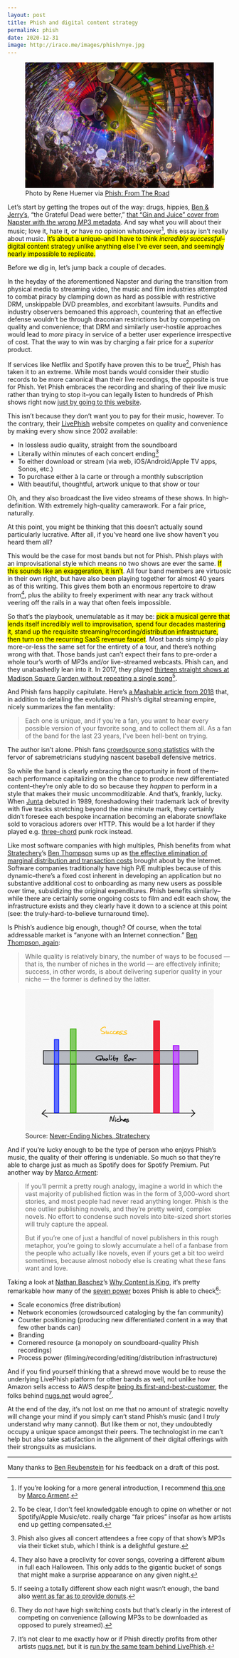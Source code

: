 ```yaml
---
layout: post
title: Phish and digital content strategy
permalink: phish
date: 2020-12-31
image: http://irace.me/images/phish/nye.jpg
---
```


<figure>
  <img src="images/phish/nye.jpg" style="margin-bottom: 0;">
  <figcaption>Photo by Rene Huemer via <a href="https://www.instagram.com/p/BsFl82YnQ37/">Phish: From The Road</a></figcaption>
</figure>

Let’s start by getting the tropes out of the way: drugs, hippies, [Ben & Jerry’s](https://www.benjerry.com/flavors/phish-food-ice-cream), “the Grateful Dead were better,” [that “Gin and Juice” cover from Napster with the wrong MP3 metadata](https://www.austinchronicle.com/music/2000-06-16/77606/). And say what you will about their music; love it, hate it, or have no opinion whatsoever[^1], this essay isn’t really about music. <mark>It’s about a unique–and I have to think _incredibly successful_–digital content strategy unlike anything else I’ve ever seen, and seemingly nearly impossible to replicate.</mark>

Before we dig in, let’s jump back a couple of decades.

In the heyday of the aforementioned Napster and during the transition from physical media to streaming video, the music and film industries attempted to combat piracy by clamping down as hard as possible with restrictive DRM, unskippable DVD preambles, and exorbitant lawsuits. Pundits and industry observers bemoaned this approach, countering that an effective defense wouldn’t be through draconian restrictions but by competing on quality and convenience; that DRM and similarly user-hostile approaches would lead to _more_ piracy in service of a better user experience irrespective of cost. That the way to win was by charging a fair price for a _superior_ product.

If services like Netflix and Spotify have proven this to be true[^2], Phish has taken it to an extreme. While most bands would consider their studio records to be more canonical than their live recordings, the opposite is true for Phish. Yet Phish embraces the recording and sharing of their live music rather than trying to stop it–you can legally listen to hundreds of Phish shows right now [just by going to this website](http://www.phishtracks.com).

This isn’t because they don’t want you to pay for their music, however. To the contrary, their [LivePhish](https://livephish.com) website competes on quality and convenience by making every show since 2002 available:
* In lossless audio quality, straight from the soundboard
* Literally within minutes of each concert ending[^3]
* To either download or stream (via web, iOS/Android/Apple TV apps, Sonos, etc.)
* To purchase either à la carte or through a monthly subscription
* With beautiful, thoughtful, artwork unique to that show or tour

Oh, and they also broadcast the live video streams of these shows. In high-definition. With extremely high-quality camerawork. For a fair price, naturally.

At this point, you might be thinking that this doesn’t actually sound particularly lucrative. After all, if you’ve heard one live show haven’t you heard them all?

This would be the case for most bands but not for Phish. Phish plays with an improvisational style which means no two shows are ever the same. <mark>If this sounds like an exaggeration, it isn’t</mark>. All four band members are virtuosic in their own right, but have also been playing together for almost 40 years as of this writing. This gives them both an enormous repertoire to draw from[^4], plus the ability to freely experiment with near any track without veering off the rails in a way that often feels impossible.

So that’s the playbook, unemulatable as it may be: <mark> pick a musical genre that lends itself incredibly well to improvisation, spend four decades mastering it, stand up the requisite streaming/recording/distribution infrastructure, then turn on the recurring SaaS revenue faucet</mark>. Most bands simply _do_ play more-or-less the same set for the entirety of a tour, and there’s nothing wrong with that. Those bands just can’t expect their fans to pre-order a whole tour’s worth of MP3s and/or live-streamed webcasts. Phish can, and they unabashedly lean into it. In 2017, they played [thirteen straight shows at Madison Square Garden without repeating a single song](https://www.rollingstone.com/music/music-live-reviews/phishs-bakers-dozen-residency-breaking-down-all-13-blissful-nights-197436/)[^5].

And Phish fans happily capitulate. Here’s [a Mashable article from 2018](https://mashable.com/article/phish-streaming-pioneers-band/) that, in addition to detailing the evolution of Phish’s digital streaming empire, nicely summarizes the fan mentality:
> Each one is unique, and if you're a fan, you want to hear every possible version of your favorite song, and to collect them all. As a fan of the band for the last 23 years, I've been hell-bent on trying.

The author isn’t alone. Phish fans [crowdsource song statistics](https://phish.net/song) with the fervor of sabremetricians studying nascent baseball defensive metrics.

So while the band is clearly embracing the opportunity in front of them–each performance capitalizing on the chance to produce new differentiated content–they’re only able to do so because they _happen_ to perform in a style that makes their music uncommoditizable. And that’s, frankly, lucky. When [Junta](https://en.wikipedia.org/wiki/Junta_(album)) debuted in 1989, foreshadowing their trademark lack of brevity with five tracks stretching beyond the nine minute mark, they certainly didn’t foresee each bespoke incarnation becoming an elaborate snowflake sold to voracious adorers over HTTP. This would be a lot harder if they played e.g. [three-chord](https://en.wikipedia.org/wiki/Three-chord_song) punk rock instead.

Like most software companies with high multiples, Phish benefits from what [Stratechery](https://stratechery.com)’s [Ben Thompson](https://twitter.com/benthompson) sums up as [the effective elimination of marginal distribution and transaction costs](https://stratechery.com/concept/aggregation-theory/distribution-and-transaction-costs/) brought about by the Internet. Software companies traditionally have high P/E multiples because of this dynamic–there’s a fixed cost inherent in developing an application but no substantive additional cost to onboarding as many new users as possible over time, subsidizing the original expenditures. Phish benefits similarly–while there are certainly some ongoing costs to film and edit each show, the infrastructure exists and they clearly have it down to a science at this point (see: the truly-hard-to-believe turnaround time).

Is Phish’s audience big enough, though? Of course, when the total addressable market is “anyone with an Internet connection.” [Ben Thompson, again](https://stratechery.com/2020/never-ending-niches/):
> While quality is relatively binary, the number of ways to be focused — that is, the number of niches in the world — are effectively infinite; success, in other words, is about delivering superior quality in your niche — the former is defined by the latter.

<figure>
  <img src="images/phish/niches.png" style="margin-bottom: 0;">
  <figcaption>Source: <a href="https://stratechery.com/2020/never-ending-niches/">Never-Ending Niches, Stratechery</a></figcaption>
</figure>

And if you’re lucky enough to be the type of person who enjoys Phish’s music, the quality of their offering is undeniable. So much so that they’re able to charge just as much as Spotify does for Spotify Premium. Put another way by [Marco Arment](https://marco.org/2013/04/22/business-of-phish):
> If you’ll permit a pretty rough analogy, imagine a world in which the vast majority of published fiction was in the form of 3,000-word short stories, and most people had never read anything longer. Phish is the one outlier publishing novels, and they’re pretty weird, complex novels. No effort to condense such novels into bite-sized short stories will truly capture the appeal.
>
> But if you’re one of just a handful of novel publishers in this rough metaphor, you’re going to slowly accumulate a hell of a fanbase from the people who actually like novels, even if yours get a bit too weird sometimes, because almost nobody else is creating what these fans want and love.

Taking a look at [Nathan Baschez](http://twitter.com/nbashaw/)’s [Why Content is King](https://divinations.every.to/p/why-content-is-king), it’s pretty remarkable how many of the [seven power](https://www.amazon.com/dp/B01MRLFFQ7/ref=dp-kindle-redirect?_encoding=UTF8&btkr=1) boxes Phish is able to check[^6]:
* Scale economics (free distribution)
* Network economies (crowdsourced cataloging by the fan community)
* Counter positioning (producing new differentiated content in a way that few other bands can)
* Branding
* Cornered resource (a monopoly on soundboard-quality Phish recordings)
* Process power (filming/recording/editing/distribution infrastructure)

And if you find yourself thinking that a shrewd move would be to reuse the underlying LivePhish platform for other bands as well, not unlike how Amazon sells access to AWS despite [being its first-and-best-customer](https://stratechery.com/2017/amazons-new-customer/), the folks behind [nugs.net](https://www.nugs.net) would agree[^7].

At the end of the day, it‘s not lost on me that no amount of strategic novelty will change your mind if you simply can’t stand Phish’s music (and I _truly_ understand why many cannot). But like them or not, they undoubtedly occupy a unique space amongst their peers. The technologist in me can’t help but also take satisfaction in the alignment of their digital offerings with their strongsuits as musicians.

[^1]:	If you’re looking for a more general introduction, I recommend [this one](https://marco.org/2011/05/26/geek-intro-to-phish) by [Marco Arment](https://twitter.com/marcoarment).

[^2]:	To be clear, I don’t feel knowledgable enough to opine on whether or not Spotify/Apple Music/etc. really charge “fair prices” insofar as how artists end up getting compensated.

[^3]:	Phish also gives all concert attendees a free copy of that show’s MP3s via their ticket stub, which I think is a delightful gesture.

[^4]: They also have a proclivity for cover songs, covering a different album in full each Halloween. This only adds to the gigantic bucket of songs that might make a surprise appearance on any given night.

[^5]: If seeing a totally different show each night wasn’t enough, the band also <a href="https://www.jambase.com/article/go-behind-donuts-phish-bakers-dozen-residency-felicia-federal-donuts">went as far as to provide donuts</a>.

[^6]: They do _not_ have high switching costs but that’s clearly in the interest of competing on convenience (allowing MP3s to be downloaded as opposed to purely streamed).

[^7]: It’s not clear to me exactly how or if Phish directly profits from other artists <a href="https://www.nugs.net">nugs.net</a>, but it is <a href="https://www.pollstar.com/article/qs-with-nugsnets-brad-serling-how-streaming-platform-is-adapting-during-coronavirus-crisis-144283">run by the same team behind LivePhish</a>.

---

Many thanks to [Ben Reubenstein](https://twitter.com/benr75) for his feedback on a draft of this post.
